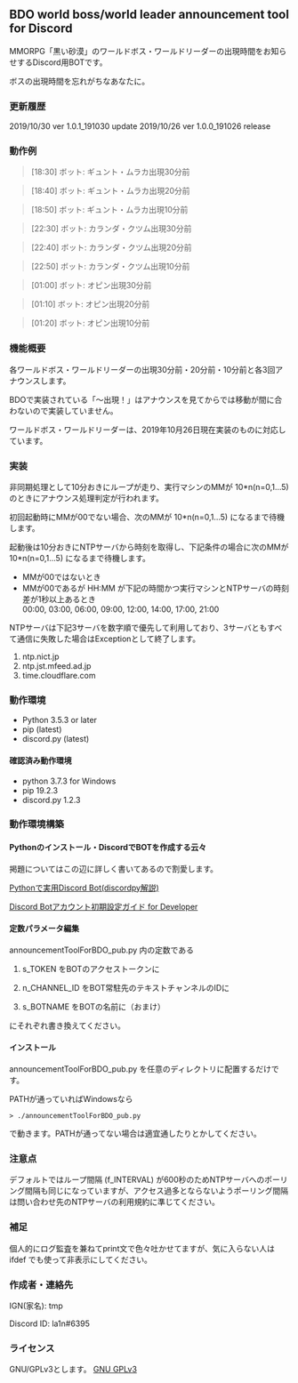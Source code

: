 ## BDO world boss/world leader announcement tool for Discord
MMORPG「黒い砂漠」のワールドボス・ワールドリーダーの出現時間をお知らせするDiscord用BOTです。

ボスの出現時間を忘れがちなあなたに。


### 更新履歴
2019/10/30 ver 1.0.1_191030 update
2019/10/26 ver 1.0.0_191026 release


### 動作例
> \[18:30] ボット: ギュント・ムラカ出現30分前

> \[18:40] ボット: ギュント・ムラカ出現20分前

> \[18:50] ボット: ギュント・ムラカ出現10分前

> \[22:30] ボット: カランダ・クツム出現30分前

> \[22:40] ボット: カランダ・クツム出現20分前

> \[22:50] ボット: カランダ・クツム出現10分前

> \[01:00] ボット: オピン出現30分前

> \[01:10] ボット: オピン出現20分前

> \[01:20] ボット: オピン出現10分前


### 機能概要
各ワールドボス・ワールドリーダーの出現30分前・20分前・10分前と各3回アナウンスします。

BDOで実装されている「～出現！」はアナウンスを見てからでは移動が間に合わないので実装していません。

ワールドボス・ワールドリーダーは、2019年10月26日現在実装のものに対応しています。


### 実装
非同期処理として10分おきにループが走り、実行マシンのMMが 10\*n(n=0,1...5) のときにアナウンス処理判定が行われます。

初回起動時にMMが00でない場合、次のMMが 10\*n(n=0,1...5) になるまで待機します。

起動後は10分おきにNTPサーバから時刻を取得し、下記条件の場合に次のMMが 10\*n(n=0,1...5) になるまで待機します。

* MMが00ではないとき
* MMが00であるが HH:MM が下記の時間かつ実行マシンとNTPサーバの時刻差が1秒以上あるとき  
00:00, 03:00, 06:00, 09:00, 12:00, 14:00, 17:00, 21:00

NTPサーバは下記3サーバを数字順で優先して利用しており、3サーバともすべて通信に失敗した場合はExceptionとして終了します。

1. ntp.nict.jp
1. ntp.jst.mfeed.ad.jp
1. time.cloudflare.com


### 動作環境
* Python 3.5.3 or later
* pip (latest)
* discord.py (latest)


#### 確認済み動作環境
* python 3.7.3 for Windows
* pip 19.2.3
* discord.py 1.2.3


### 動作環境構築
#### Pythonのインストール・DiscordでBOTを作成する云々
掲題についてはこの辺に詳しく書いてあるので割愛します。

[Pythonで実用Discord Bot(discordpy解説)](https://qiita.com/1ntegrale9/items/9d570ef8175cf178468f)

[Discord Botアカウント初期設定ガイド for Developer](https://qiita.com/1ntegrale9/items/cb285053f2fa5d0cccdf)

#### 定数パラメータ編集
announcementToolForBDO_pub.py 内の定数である

1. s_TOKEN をBOTのアクセストークンに

1. n_CHANNEL_ID をBOT常駐先のテキストチャンネルのIDに

1. s_BOTNAME をBOTの名前に（おまけ）

にそれぞれ書き換えてください。

#### インストール
announcementToolForBDO_pub.py を任意のディレクトリに配置するだけです。

PATHが通っていればWindowsなら

`> ./announcementToolForBDO_pub.py`

で動きます。PATHが通ってない場合は適宜通したりとかしてください。


### 注意点
デフォルトではループ間隔 (f_INTERVAL) が600秒のためNTPサーバへのポーリング間隔も同じになっていますが、アクセス過多とならないようポーリング間隔は問い合わせ先のNTPサーバの利用規約に準じてください。


### 補足
個人的にログ監査を兼ねてprint文で色々吐かせてますが、気に入らない人は ifdef でも使って非表示にしてください。


### 作成者・連絡先
IGN(家名): tmp

Discord ID: la1n#6395


### ライセンス
GNU/GPLv3とします。
[GNU GPLv3](http://www.gnu.org/licenses/gpl-3.0.html)

